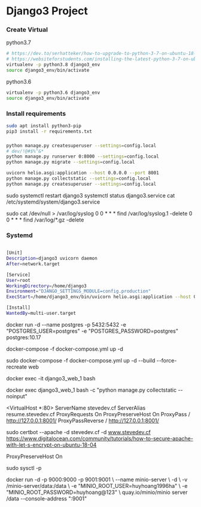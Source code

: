 
# Django3 Project

### Create Virtual 
python3.7
```sh
# https://dev.to/serhatteker/how-to-upgrade-to-python-3-7-on-ubuntu-18-04-18-10-5hab
# https://websiteforstudents.com/installing-the-latest-python-3-7-on-ubuntu-16-04-18-04/
virtualenv -p python3.8 django3_env
source django3_env/bin/activate
```

python3.6
```sh
virtualenv -p python3.6 django3_env
source django3_env/bin/activate
```


### Install requirements
```sh
sudo apt install python3-pip
pip3 install -r requirements.txt 
```

### 
```sh
python manage.py createsuperuser --settings=config.local
# dev/!@#$%^&*
python manage.py runserver 0:8000 --settings=config.local
python manage.py migrate --settings=config.local

uvicorn helio.asgi:application --host 0.0.0.0 --port 8001
python manage.py collectstatic --settings=config.local
python manage.py createsuperuser --settings=config.local
```
sudo systemctl restart django3
systemctl status django3.service
cat /etc/systemd/system/django3.service

sudo cat /dev/null > /var/log/syslog
0 0 * * *  find  /var/log/syslog.1  -delete
0 0 * * *  find  /var/log/*.gz -delete


### Systemd
```sh

[Unit]
Description=django3 uvicorn daemon
After=network.target

[Service]
User=root
WorkingDirectory=/home/django3
Environment="DJANGO_SETTINGS_MODULE=config.production"
ExecStart=/home/django3_env/bin/uvicorn helio.asgi:application --host 0.0.0.0 --port 8001 --log-config log.ini

[Install]
WantedBy=multi-user.target
```

docker run -d --name postgres  -p 5432:5432  -e "POSTGRES_USER=postgres"  -e "POSTGRES_PASSWORD=postgres"  postgres:10.17



docker-compose -f docker-compose.yml up -d

sudo docker-compose -f docker-compose.yml up -d --build --force-recreate web

docker exec -it django3_web_1 bash

docker exec django3_web_1 bash -c "python manage.py collectstatic --noinput"



<VirtualHost *:80>
    ServerName stevedev.cf
    ServerAlias resume.stevedev.cf
    ProxyRequests On
    ProxyPreserveHost On
    ProxyPass / http://127.0.0.1:8001/
    ProxyPassReverse / http://127.0.0.1:8001/
</VirtualHost>

sudo certbot --apache -d stevedev.cf -d www.stevedev.cf
https://www.digitalocean.com/community/tutorials/how-to-secure-apache-with-let-s-encrypt-on-ubuntu-18-04

ProxyPreserveHost On

sudo sysctl -p

docker run -d -p 9000:9000 -p 9001:9001 \ --name minio-server \ -d \ -v /minio-server/data:/data \ -e "MINIO_ROOT_USER=huyhoang1996ha" \ -e "MINIO_ROOT_PASSWORD=huyhoang@123" \ quay.io/minio/minio server /data --console-address ":9001"

